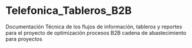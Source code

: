 # Telefonica_Tableros_B2B
Documentación Técnica de los flujos de información, tableros y reportes para el proyecto de optimización procesos B2B cadena de abastecimiento para proyectos
